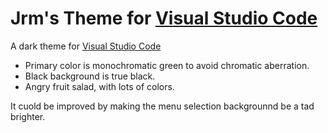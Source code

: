 # Jrm's Theme for [Visual Studio Code](http://code.visualstudio.com)

A dark theme for [Visual Studio Code](http://code.visualstudio.com)

 - Primary color is monochromatic green to avoid chromatic aberration.
 - Black background is true black.
 - Angry fruit salad, with lots of colors.

It cuold be improved by making the menu selection backgrounnd be a tad brighter.
